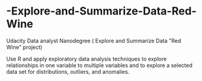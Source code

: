 # -Explore-and-Summarize-Data-Red-Wine
Udacity Data analyst Nanodegree ( Explore and Summarize Data "Red Wine" project)

Use R and apply exploratory data analysis techniques to explore relationships in one variable to multiple variables and to explore a selected data set for distributions, outliers, and anomalies.
